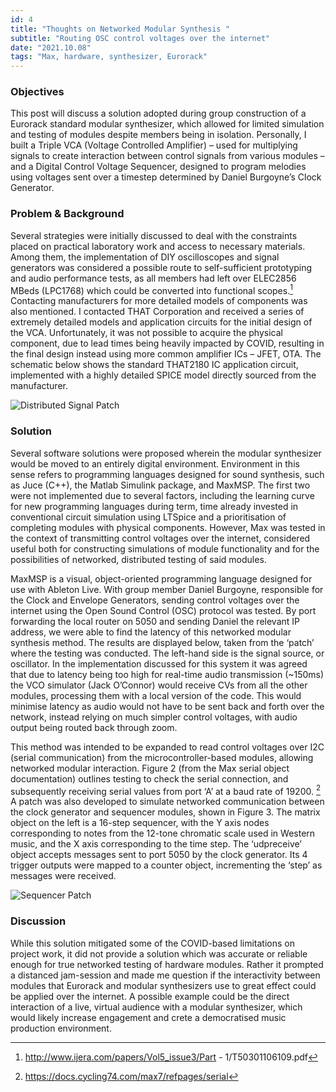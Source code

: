 ```yaml
---
id: 4
title: "Thoughts on Networked Modular Synthesis "
subtitle: "Routing OSC control voltages over the internet"
date: "2021.10.08"
tags: "Max, hardware, synthesizer, Eurorack"
---
```

### Objectives
This post will discuss a solution adopted during group construction of a Eurorack standard modular synthesizer, which allowed for limited simulation and testing of modules despite members being in isolation.
Personally, I built a Triple VCA (Voltage Controlled Amplifier) – used for multiplying signals to create interaction between control signals from various modules – and a Digital Control Voltage Sequencer, designed to program melodies using voltages sent over a timestep determined by Daniel Burgoyne’s Clock Generator.

### Problem & Background
Several strategies were initially discussed to deal with the constraints placed on practical laboratory work and access to necessary materials. Among them, the implementation of DIY oscilloscopes and signal generators was considered a possible route to self-sufficient prototyping and audio performance tests, as all members had left over ELEC2856 MBeds (LPC1768) which could be converted into functional scopes.[^1] Contacting manufacturers for more detailed models of components was also mentioned. I contacted THAT Corporation and received a series of extremely detailed models and application circuits for the initial design of the VCA. Unfortunately, it was not possible to acquire the physical component, due to lead times being heavily impacted by COVID, resulting in the final design instead using more common amplifier ICs – JFET, OTA. The schematic below shows the standard THAT2180 IC application circuit, implemented with a highly detailed SPICE model directly sourced from the manufacturer.

![Distributed Signal Patch]()

### Solution
Several software solutions were proposed wherein the modular synthesizer would be moved to an entirely digital environment. Environment in this sense refers to programming languages designed for sound synthesis, such as Juce (C++), the Matlab Simulink package, and MaxMSP. The first two were not implemented due to several factors, including the learning curve for new programming languages during term, time already invested in conventional circuit simulation using LTSpice and a prioritisation of completing modules with physical components. However, Max was tested in the context of transmitting control voltages over the internet, considered useful both for constructing simulations of module functionality and for the possibilities of networked, distributed testing of said modules.


MaxMSP is a visual, object-oriented programming language designed for use with Ableton Live. With group member Daniel Burgoyne, responsible for the Clock and Envelope Generators, sending control voltages over the internet using the Open Sound Control (OSC) protocol was tested. By port forwarding the local router on 5050 and sending Daniel the relevant IP address, we were able to find the latency of this networked modular synthesis method. The results are displayed below, taken from the ‘patch’ where the testing was conducted. The left-hand side is the signal source, or oscillator. In the implementation discussed for this system it was agreed that due to latency being too high for real-time audio transmission (~150ms) the VCO simulator (Jack O’Connor) would receive CVs from all the other modules, processing them with a local version of the code. This would minimise latency as audio would not have to be sent back and forth over the network, instead relying on much simpler control voltages, with audio output being routed back through zoom.


This method was intended to be expanded to read control voltages over I2C (serial communication) from the microcontroller-based modules, allowing networked modular interaction. Figure 2 (from the Max serial object documentation) outlines testing to check the serial connection, and subsequently receiving serial values from port ‘A’ at a baud rate of 19200. [^2] A patch was also developed to simulate networked communication between the clock generator and sequencer modules, shown in Figure 3. The matrix object on the left is a 16-step sequencer, with the Y axis nodes corresponding to notes from the 12-tone chromatic scale used in Western music, and the X axis corresponding to the time step. The ‘udpreceive’ object accepts messages sent to port 5050 by the clock generator. Its 4 trigger outputs were mapped to a counter object, incrementing the ‘step’ as messages were received.

![Sequencer Patch]()

### Discussion
While this solution mitigated some of the COVID-based limitations on project work, it did not provide a solution which was accurate or reliable enough
for true networked testing of hardware modules. Rather it prompted a distanced jam-session and made me question if the interactivity between modules that Eurorack and modular synthesizers use to great effect could be applied over the internet.
A possible example could be the direct interaction of a live, virtual audience with a modular synthesizer, which would likely increase engagement and crete a democratised music production environment.

[^1]: http://www.ijera.com/papers/Vol5_issue3/Part - 1/T50301106109.pdf
[^2]: https://docs.cycling74.com/max7/refpages/serial
